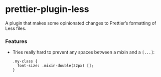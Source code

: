 # prettier-plugin-less

A plugin that makes some opinionated changes to Prettier’s formatting of Less files.

### Features

- Tries really hard to prevent any spaces between a mixin and a `[...]`:
  ```less
  .my-class {
    font-size: .mixin-double(32px) [];
  }
  ```

